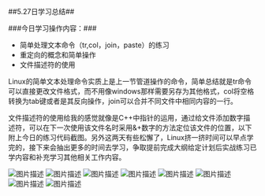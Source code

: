 ##5.27日学习总结##

###今日学习操作内容：###

- 简单处理文本命令（tr,col，join，paste）的练习
- 重定向的概念和简单操作
- 文件描述符的使用

Linux的简单文本处理命令实质上是上一节管道操作的命令，简单总结就是tr命令可以直接更改文件格式，而不用像windows那样需要另存为其他格式，col将空格转换为tab键或者是其反向操作，join可以合并不同文件中相同内容的一行。

文件描述符的使用给我的感觉就像是C++中指针的运用，通过给文件添加数字描述符，可以在下一次使用该文件名时采用&+数字的方法定位该文件的位置，以下附上今日的练习代码截图。另外这两天有些松懈了，Linux挤一挤时间可以早点学完的，接下来会抽出更多的时间去学习，争取提前完成大纲给定计划后实战练习已学内容和补充学习其他相关工作内容。

![图片描述](https://dn-simplecloud.shiyanlou.com/courses/uid1080026-20190527-1558939952155)
![图片描述](https://dn-simplecloud.shiyanlou.com/courses/uid1080026-20190527-1558940741402)
![图片描述](https://dn-simplecloud.shiyanlou.com/courses/uid1080026-20190527-1558940989785)
![图片描述](https://dn-simplecloud.shiyanlou.com/courses/uid1080026-20190527-1558943187691)
![图片描述](https://dn-simplecloud.shiyanlou.com/courses/uid1080026-20190527-1558944132695)
![图片描述](https://dn-simplecloud.shiyanlou.com/courses/uid1080026-20190527-1558944386219)
![图片描述](https://dn-simplecloud.shiyanlou.com/courses/uid1080026-20190527-1558944961452)
![图片描述](https://dn-simplecloud.shiyanlou.com/courses/uid1080026-20190527-1558945083852)